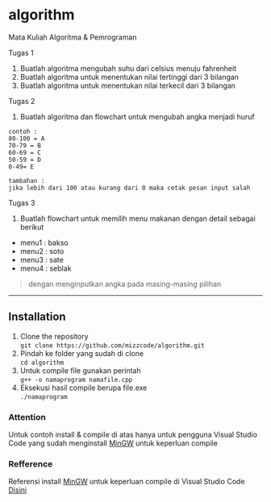 # algorithm
Mata Kuliah Algoritma & Pemrograman

Tugas 1 
1. Buatlah algoritma mengubah suhu dari celsius menuju fahrenheit
2. Buatlah algoritma untuk menentukan nilai tertinggi dari 3 bilangan
3. Buatlah algoritma untuk menentukan nilai terkecil dari 3 bilangan

Tugas 2
1. Buatlah algoritma dan flowchart untuk mengubah angka menjadi huruf
```
contoh :
80-100 = A
70-79 = B
60-69 = C
50-59 = D
0-49= E

tambahan :
jika lebih dari 100 atau kurang dari 0 maka cetak pesan input salah
```

Tugas 3
1. Buatlah flowchart untuk memilih menu makanan dengan detail sebagai berikut
- menu1 : bakso
- menu2 : soto
- menu3 : sate
- menu4 : seblak
> dengan menginputkan angka pada masing-masing pilihan

<hr>

## Installation
1. Clone the repository <br> ```git clone https://github.com/mizzcode/algorithm.git```
2. Pindah ke folder yang sudah di clone <br> ```cd algorithm```
3. Untuk compile file gunakan perintah <br> ```g++ -o namaprogram namafile.cpp```
4. Eksekusi hasil compile berupa file.exe <br> ```./namaprogram```

### Attention
Untuk contoh install & compile di atas hanya untuk pengguna Visual Studio Code yang sudah menginstall <a href="https://sourceforge.net/projects/mingw-w64/">MinGW</a> untuk keperluan compile

### Refference
Referensi install <a href="https://sourceforge.net/projects/mingw-w64/">MinGW</a> untuk keperluan compile di Visual Studio Code <a href="https://www.youtube.com/watch?v=KYxLEDF6kjs">Disini</a>
